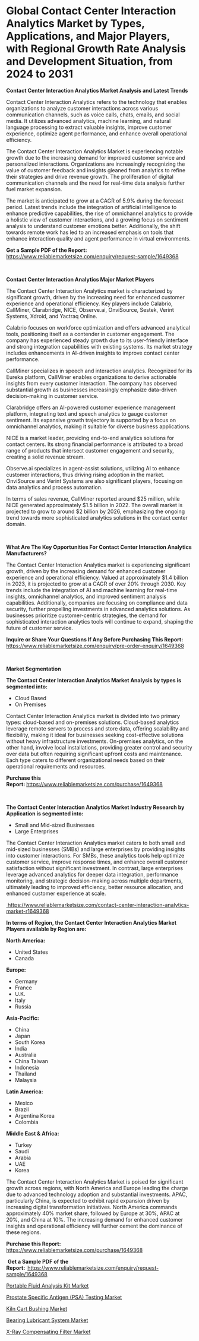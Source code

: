 <p><h1>Global Contact Center Interaction Analytics Market by Types, Applications, and Major Players, with Regional Growth Rate Analysis and Development Situation, from 2024 to 2031</h1></p><p><strong>Contact Center Interaction Analytics Market Analysis and Latest Trends</strong></p>
<p><p>Contact Center Interaction Analytics refers to the technology that enables organizations to analyze customer interactions across various communication channels, such as voice calls, chats, emails, and social media. It utilizes advanced analytics, machine learning, and natural language processing to extract valuable insights, improve customer experience, optimize agent performance, and enhance overall operational efficiency.</p><p>The Contact Center Interaction Analytics Market is experiencing notable growth due to the increasing demand for improved customer service and personalized interactions. Organizations are increasingly recognizing the value of customer feedback and insights gleaned from analytics to refine their strategies and drive revenue growth. The proliferation of digital communication channels and the need for real-time data analysis further fuel market expansion.</p><p>The market is anticipated to grow at a CAGR of 5.9% during the forecast period. Latest trends include the integration of artificial intelligence to enhance predictive capabilities, the rise of omnichannel analytics to provide a holistic view of customer interactions, and a growing focus on sentiment analysis to understand customer emotions better. Additionally, the shift towards remote work has led to an increased emphasis on tools that enhance interaction quality and agent performance in virtual environments.</p></p>
<p><strong>Get a Sample PDF of the Report:&nbsp;</strong> <a href="https://www.reliablemarketsize.com/enquiry/request-sample/1649368?utm_campaign=1590&utm_medium=2&utm_source=Github&utm_content=ia&utm_term=15102024&utm_id=contact-center-interaction-analytics">https://www.reliablemarketsize.com/enquiry/request-sample/1649368</a></p>
<p>&nbsp;</p>
<p><strong>Contact Center Interaction Analytics Major Market Players</strong></p>
<p><p>The Contact Center Interaction Analytics market is characterized by significant growth, driven by the increasing need for enhanced customer experience and operational efficiency. Key players include Calabrio, CallMiner, Clarabridge, NICE, Observe.ai, OnviSource, Sestek, Verint Systems, Xdroid, and Yactraq Online.</p><p>Calabrio focuses on workforce optimization and offers advanced analytical tools, positioning itself as a contender in customer engagement. The company has experienced steady growth due to its user-friendly interface and strong integration capabilities with existing systems. Its market strategy includes enhancements in AI-driven insights to improve contact center performance.</p><p>CallMiner specializes in speech and interaction analytics. Recognized for its Eureka platform, CallMiner enables organizations to derive actionable insights from every customer interaction. The company has observed substantial growth as businesses increasingly emphasize data-driven decision-making in customer service.</p><p>Clarabridge offers an AI-powered customer experience management platform, integrating text and speech analytics to gauge customer sentiment. Its expansive growth trajectory is supported by a focus on omnichannel analytics, making it suitable for diverse business applications.</p><p>NICE is a market leader, providing end-to-end analytics solutions for contact centers. Its strong financial performance is attributed to a broad range of products that intersect customer engagement and security, creating a solid revenue stream.</p><p>Observe.ai specializes in agent-assist solutions, utilizing AI to enhance customer interactions, thus driving rising adoption in the market. OnviSource and Verint Systems are also significant players, focusing on data analytics and process automation.</p><p>In terms of sales revenue, CallMiner reported around $25 million, while NICE generated approximately $1.5 billion in 2022. The overall market is projected to grow to around $2 billion by 2026, emphasizing the ongoing trend towards more sophisticated analytics solutions in the contact center domain.</p></p>
<p>&nbsp;</p>
<p><strong>What Are The Key Opportunities For Contact Center Interaction Analytics Manufacturers?</strong></p>
<p><p>The Contact Center Interaction Analytics market is experiencing significant growth, driven by the increasing demand for enhanced customer experience and operational efficiency. Valued at approximately $1.4 billion in 2023, it is projected to grow at a CAGR of over 20% through 2030. Key trends include the integration of AI and machine learning for real-time insights, omnichannel analytics, and improved sentiment analysis capabilities. Additionally, companies are focusing on compliance and data security, further propelling investments in advanced analytics solutions. As businesses prioritize customer-centric strategies, the demand for sophisticated interaction analytics tools will continue to expand, shaping the future of customer service.</p></p>
<p><strong>Inquire or Share Your Questions If Any Before Purchasing This Report:</strong> <a href="https://www.reliablemarketsize.com/enquiry/pre-order-enquiry/1649368?utm_campaign=1590&utm_medium=2&utm_source=Github&utm_content=ia&utm_term=15102024&utm_id=contact-center-interaction-analytics">https://www.reliablemarketsize.com/enquiry/pre-order-enquiry/1649368</a></p>
<p>&nbsp;</p>
<p><strong>Market Segmentation</strong></p>
<p><strong>The Contact Center Interaction Analytics Market Analysis by types is segmented into:</strong></p>
<p><ul><li>Cloud Based</li><li>On Premises</li></ul></p>
<p><p>Contact Center Interaction Analytics market is divided into two primary types: cloud-based and on-premises solutions. Cloud-based analytics leverage remote servers to process and store data, offering scalability and flexibility, making it ideal for businesses seeking cost-effective solutions without heavy infrastructure investments. On-premises analytics, on the other hand, involve local installations, providing greater control and security over data but often requiring significant upfront costs and maintenance. Each type caters to different organizational needs based on their operational requirements and resources.</p></p>
<p><strong>Purchase this Report:&nbsp;</strong><a href="https://www.reliablemarketsize.com/purchase/1649368?utm_campaign=1590&utm_medium=2&utm_source=Github&utm_content=ia&utm_term=15102024&utm_id=contact-center-interaction-analytics">https://www.reliablemarketsize.com/purchase/1649368</a></p>
<p>&nbsp;</p>
<p><strong>The Contact Center Interaction Analytics Market Industry Research by Application is segmented into:</strong></p>
<p><ul><li>Small and Mid-sized Businesses</li><li>Large Enterprises</li></ul></p>
<p><p>The Contact Center Interaction Analytics market caters to both small and mid-sized businesses (SMBs) and large enterprises by providing insights into customer interactions. For SMBs, these analytics tools help optimize customer service, improve response times, and enhance overall customer satisfaction without significant investment. In contrast, large enterprises leverage advanced analytics for deeper data integration, performance monitoring, and strategic decision-making across multiple departments, ultimately leading to improved efficiency, better resource allocation, and enhanced customer experience at scale.</p></p>
<p><a href="https://www.reliablemarketsize.com/contact-center-interaction-analytics-market-r1649368?utm_campaign=1590&utm_medium=2&utm_source=Github&utm_content=ia&utm_term=15102024&utm_id=contact-center-interaction-analytics">&nbsp;https://www.reliablemarketsize.com/contact-center-interaction-analytics-market-r1649368</a></p>
<p><strong>In terms of Region, the Contact Center Interaction Analytics Market Players available by Region are:</strong></p>
<p>
    <p> <strong> North America: </strong>
        <ul>
            <li>United States</li>
            <li>Canada</li>
        </ul>
        </p> 
    <p> <strong> Europe: </strong>
        <ul>
            <li>Germany</li>
            <li>France</li>
            <li>U.K.</li>
            <li>Italy</li>
            <li>Russia</li>
        </ul>
        </p> 
    <p> <strong> Asia-Pacific: </strong>
        <ul>
            <li>China</li>
            <li>Japan</li>
            <li>South Korea</li>
            <li>India</li>
            <li>Australia</li>
            <li>China Taiwan</li>
            <li>Indonesia</li>
            <li>Thailand</li>
            <li>Malaysia</li>
        </ul>
        </p> 
    <p> <strong> Latin America: </strong>
        <ul>
            <li>Mexico</li>
            <li>Brazil</li>
            <li>Argentina Korea</li>
            <li>Colombia</li>
        </ul>
        </p> 
    <p> <strong> Middle East & Africa: </strong>
        <ul>
            <li>Turkey</li>
            <li>Saudi</li>
            <li>Arabia</li>
            <li>UAE</li>
            <li>Korea</li>
        </ul>
    </p>
    </p>
<p><p>The Contact Center Interaction Analytics Market is poised for significant growth across regions, with North America and Europe leading the charge due to advanced technology adoption and substantial investments. APAC, particularly China, is expected to exhibit rapid expansion driven by increasing digital transformation initiatives. North America commands approximately 40% market share, followed by Europe at 30%, APAC at 20%, and China at 10%. The increasing demand for enhanced customer insights and operational efficiency will further cement the dominance of these regions.</p></p>
<p><strong>Purchase this Report: </strong><a href="https://www.reliablemarketsize.com/purchase/1649368?utm_campaign=1590&utm_medium=2&utm_source=Github&utm_content=ia&utm_term=15102024&utm_id=contact-center-interaction-analytics">https://www.reliablemarketsize.com/purchase/1649368</a></p>
<p>&nbsp;<strong>Get a Sample PDF of the Report:&nbsp;&nbsp;</strong><a href="https://www.reliablemarketsize.com/enquiry/request-sample/1649368?utm_campaign=1590&utm_medium=2&utm_source=Github&utm_content=ia&utm_term=15102024&utm_id=contact-center-interaction-analytics">https://www.reliablemarketsize.com/enquiry/request-sample/1649368</a></p>
<p><strong></strong></p>
<p><p><a href="https://www.linkedin.com/pulse/portable-fluid-analysis-kit-market-evolution-global-trends-exbme?trk=public_post_embed_feed-article-content&utm_campaign=1590&utm_medium=2&utm_source=Github&utm_content=ia&utm_term=15102024&utm_id=contact-center-interaction-analytics">Portable Fluid Analysis Kit Market</a></p><p><a href="https://github.com/NargisHussain75/Market-Research-Report-List-1/blob/main/prostate-specific-antigen-psa-testing-market.md?utm_campaign=1590&utm_medium=2&utm_source=Github&utm_content=ia&utm_term=15102024&utm_id=contact-center-interaction-analytics">Prostate Specific Antigen (PSA) Testing Market</a></p><p><a href="https://www.linkedin.com/pulse/global-kiln-cart-bushing-market-product-types-applications-izrde?trk=public_post_embed_feed-article-content&utm_campaign=1590&utm_medium=2&utm_source=Github&utm_content=ia&utm_term=15102024&utm_id=contact-center-interaction-analytics">Kiln Cart Bushing Market</a></p><p><a href="https://www.linkedin.com/pulse/key-drivers-bearing-lubricant-system-market-trends-future-outlook-roxif?utm_campaign=1590&utm_medium=2&utm_source=Github&utm_content=ia&utm_term=15102024&utm_id=contact-center-interaction-analytics">Bearing Lubricant System Market</a></p><p><a href="https://www.linkedin.com/pulse/global-x-ray-compensating-filter-market-trends-forecasts-wgtge?utm_campaign=1590&utm_medium=2&utm_source=Github&utm_content=ia&utm_term=15102024&utm_id=contact-center-interaction-analytics">X-Ray Compensating Filter Market</a></p></p>